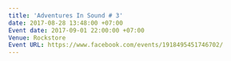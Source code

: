 ```yaml
---
title: 'Adventures In Sound # 3'
date: 2017-08-28 13:48:00 +07:00
Event date: 2017-09-01 22:00:00 +07:00
Venue: Rockstore
Event URL: https://www.facebook.com/events/1918495451746702/
---
```

